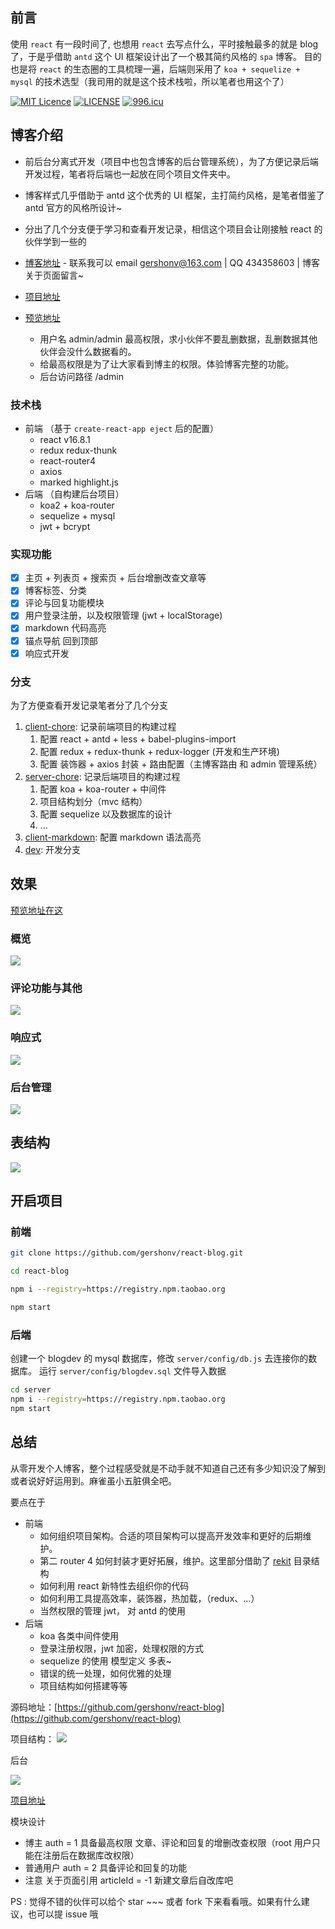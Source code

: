 ## 前言

使用 `react` 有一段时间了, 也想用 `react` 去写点什么，平时接触最多的就是 blog 了，于是乎借助 `antd` 这个 UI 框架设计出了一个极其简约风格的 `spa` 博客。
目的也是将 `react` 的生态圈的工具梳理一遍，后端则采用了 `koa + sequelize + mysql` 的技术选型（我司用的就是这个技术栈啦，所以笔者也用这个了）

[![MIT Licence](https://badges.frapsoft.com/os/mit/mit.svg?v=103)](https://opensource.org/licenses/mit-license.php)
[![LICENSE](https://img.shields.io/badge/license-Anti%20996-blue.svg)](https://github.com/996icu/996.ICU/blob/master/LICENSE)
[![996.icu](https://img.shields.io/badge/link-996.icu-red.svg)](https://996.icu)

## 博客介绍

- 前后台分离式开发（项目中也包含博客的后台管理系统），为了方便记录后端开发过程，笔者将后端也一起放在同个项目文件夹中。
- 博客样式几乎借助于 antd 这个优秀的 UI 框架，主打简约风格，是笔者借鉴了 antd 官方的风格所设计~
- 分出了几个分支便于学习和查看开发记录，相信这个项目会让刚接触 react 的伙伴学到一些的

- [博客地址](https://guodada.fun) - 联系我可以 email gershonv@163.com | QQ 434358603 | 博客关于页面留言~
- [项目地址](https://github.com/gershonv/react-blog)
- [预览地址](http://test.guodada.fun)
  - 用户名 admin/admin 最高权限，求小伙伴不要乱删数据，乱删数据其他伙伴会没什么数据看的。
  - 给最高权限是为了让大家看到博主的权限。体验博客完整的功能。
  - 后台访问路径 /admin

### 技术栈

- 前端 （基于 `create-react-app eject` 后的配置）
  - react v16.8.1
  - redux redux-thunk
  - react-router4
  - axios
  - marked highlight.js
- 后端 （自构建后台项目）
  - koa2 + koa-router
  - sequelize + mysql
  - jwt + bcrypt

### 实现功能

- [x] 主页 + 列表页 + 搜索页 + 后台增删改查文章等
- [x] 博客标签、分类
- [x] 评论与回复功能模块
- [x] 用户登录注册，以及权限管理 (jwt + localStorage)
- [x] markdown 代码高亮
- [x] 锚点导航 回到顶部
- [x] 响应式开发

### 分支

为了方便查看开发记录笔者分了几个分支

1. [client-chore](https://github.com/gershonv/react-blog/tree/client-chore): 记录前端项目的构建过程
   1. 配置 react + antd + less + babel-plugins-import
   2. 配置 redux + redux-thunk + redux-logger (开发和生产环境)
   3. 配置 装饰器 + axios 封装 + 路由配置（主博客路由 和 admin 管理系统）
2. [server-chore](https://github.com/gershonv/react-blog/tree/server-chore): 记录后端项目的构建过程
   1. 配置 koa + koa-router + 中间件
   2. 项目结构划分（mvc 结构）
   3. 配置 sequelize 以及数据库的设计
   4. ...
3. [client-markdown](https://github.com/gershonv/react-blog/tree/client-markdown): 配置 markdown 语法高亮
4. [dev](https://github.com/gershonv/react-blog/tree/dev): 开发分支

## 效果

[预览地址在这](http://test.guodada.fun)

### 概览

![](https://user-gold-cdn.xitu.io/2019/2/24/1691df9ff15ea161?w=1663&h=995&f=gif&s=2722969)

### 评论功能与其他

![](https://user-gold-cdn.xitu.io/2019/2/24/1691e1272aba1261?w=1665&h=1010&f=gif&s=1728568)

### 响应式

![](https://user-gold-cdn.xitu.io/2019/2/24/1691e13769194605?w=1159&h=990&f=gif&s=2855093)

### 后台管理

![](https://user-gold-cdn.xitu.io/2019/2/24/1691e1627fe67721?w=1920&h=1048&f=png&s=140246)

## 表结构

![](https://user-gold-cdn.xitu.io/2019/2/26/16927aeb05f720a9?w=607&h=851&f=png&s=91713)

## 开启项目

### 前端

```bash
git clone https://github.com/gershonv/react-blog.git

cd react-blog

npm i --registry=https://registry.npm.taobao.org

npm start
```

### 后端

创建一个 blogdev 的 mysql 数据库，修改 `server/config/db.js` 去连接你的数据库。
运行 `server/config/blogdev.sql` 文件导入数据

```bash
cd server
npm i --registry=https://registry.npm.taobao.org
npm start
```

## 总结

从零开发个人博客，整个过程感受就是不动手就不知道自己还有多少知识没了解到或者说好好运用到。麻雀虽小五脏俱全吧。

要点在于

- 前端
  - 如何组织项目架构。合适的项目架构可以提高开发效率和更好的后期维护。
  - 第二 router 4 如何封装才更好拓展，维护。这里部分借助了 [rekit](https://github.com/supnate/rekit) 目录结构
  - 如何利用 react 新特性去组织你的代码
  - 如何利用工具提高效率，装饰器，热加载，（redux、…）
  - 当然权限的管理 jwt， 对 antd 的使用
- 后端
  - koa 各类中间件使用
  - 登录注册权限，jwt 加密，处理权限的方式
  - sequelize 的使用 模型定义 多表~
  - 错误的统一处理，如何优雅的处理
  - 项目结构如何搭建等等

源码地址：[https://github.com/gershonv/react-blog](https://github.com/gershonv/react-blog)

项目结构：
![](https://user-gold-cdn.xitu.io/2019/2/24/1691e4b68c2dfa95?w=470&h=913&f=png&s=51805)

后台

![](https://user-gold-cdn.xitu.io/2019/2/26/169276665cdadc90?w=331&h=283&f=png&s=27314)

[项目地址](https://github.com/gershonv/react-blog)

模块设计

- 博主 auth = 1 具备最高权限 文章、评论和回复的增删改查权限（root 用户只能在注册后在数据库改权限）
- 普通用户 auth = 2 具备评论和回复的功能
- 注意 关于页面引用 articleId = -1 新建文章后自改库吧

PS : 觉得不错的伙伴可以给个 star ~~~ 或者 fork 下来看看哦。如果有什么建议，也可以提 issue 哦
